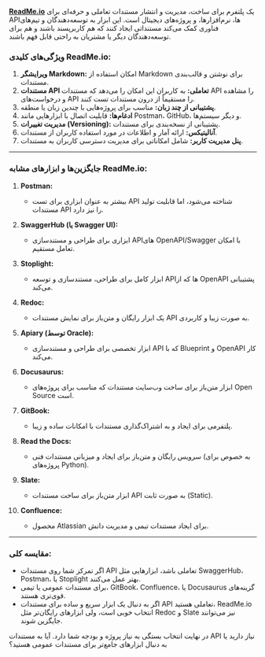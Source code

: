 [**ReadMe.io**](https://readme.com/) یک پلتفرم برای ساخت، مدیریت و انتشار مستندات تعاملی و حرفه‌ای برای APIها، نرم‌افزارها، و پروژه‌های دیجیتال است. این ابزار به توسعه‌دهندگان و تیم‌های فناوری کمک می‌کند مستنداتی ایجاد کنند که هم کاربرپسند باشند و هم برای توسعه‌دهندگان دیگر یا مشتریان به راحتی قابل فهم باشند.

### **ویژگی‌های کلیدی ReadMe.io:**

1. **ویرایشگر Markdown:** امکان استفاده از Markdown برای نوشتن و قالب‌بندی مستندات.
2. **مستندات API تعاملی:** به کاربران این امکان را می‌دهد که مستندات API را مشاهده و درخواست‌های API را مستقیماً از درون مستندات تست کنند.
3. **پشتیبانی از چند زبان:** مناسب برای پروژه‌هایی با چندین زبان یا منطقه.
4. **ادغام‌ها:** قابلیت اتصال با ابزارهایی مانند Postman، GitHub، و دیگر سیستم‌ها.
5. **مدیریت تغییرات (Versioning):** پشتیبانی از نسخه‌بندی برای مستندات.
6. **آنالیتیکس:** ارائه آمار و اطلاعات در مورد استفاده کاربران از مستندات.
7. **پنل مدیریت کاربر:** شامل امکاناتی برای مدیریت دسترسی کاربران به مستندات.

---

### **جایگزین‌ها و ابزارهای مشابه ReadMe.io:**

1. **Postman:**
    
    - بیشتر به عنوان ابزاری برای تست API شناخته می‌شود، اما قابلیت تولید مستندات API را نیز دارد.
2. **SwaggerHub (یا Swagger UI):**
    
    - ابزاری برای طراحی و مستندسازی APIهای OpenAPI/Swagger با امکان تعامل مستقیم.
3. **Stoplight:**
    
    - ابزار کامل برای طراحی، مستندسازی و توسعه API‌ها که از OpenAPI پشتیبانی می‌کند.
4. **Redoc:**
    
    - یک ابزار رایگان و متن‌باز برای نمایش مستندات API به صورت زیبا و کاربردی.
5. **Apiary (توسط Oracle):**
    
    - ابزار تخصصی برای طراحی و مستندسازی API که با Blueprint و OpenAPI کار می‌کند.
6. **Docusaurus:**
    
    - ابزار متن‌باز برای ساخت وب‌سایت مستندات که مناسب برای پروژه‌های Open Source است.
7. **GitBook:**
    
    - پلتفرمی برای ایجاد و به اشتراک‌گذاری مستندات با امکانات ساده و زیبا.
8. **Read the Docs:**
    
    - سرویس رایگان و متن‌باز برای ایجاد و میزبانی مستندات فنی (به خصوص برای پروژه‌های Python).
9. **Slate:**
    
    - ابزار متن‌باز برای ساخت مستندات API به صورت ثابت (Static).
10. **Confluence:**
    
    - محصول Atlassian برای ایجاد مستندات تیمی و مدیریت دانش.

---

### **مقایسه کلی:**

- اگر تمرکز شما روی مستندات API تعاملی باشد، ابزارهایی مثل SwaggerHub، Postman، یا Stoplight بهتر عمل می‌کنند.
- برای مستندات عمومی یا تیمی، GitBook، Confluence، یا Docusaurus گزینه‌های قوی‌تری هستند.
- اگر به دنبال یک ابزار سریع و ساده برای مستندات API تعاملی هستید، ReadMe.io انتخاب خوبی است، ولی ابزارهای رایگان‌تر مثل Redoc و Slate نیز می‌توانند جایگزین شوند.

در نهایت انتخاب بستگی به نیاز پروژه و بودجه شما دارد. آیا به مستندات API نیاز دارید یا به دنبال ابزارهای جامع‌تر برای مستندات عمومی هستید؟